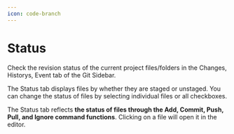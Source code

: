 ```yaml
---
icon: code-branch
---
```


# Status

Check the revision status of the current project files/folders in the Changes, Historys, Event tab of the Git Sidebar.

The Status tab displays files by whether they are staged or unstaged. You can change the status of files by selecting individual files or all checkboxes.

The Status tab reflects **the status of files through the Add, Commit, Push, Pull, and Ignore command functions**. Clicking on a file will open it in the editor.

<figure><img src="https://help.goorm.io/~gitbook/image?url=https%3A%2F%2F2181851870-files.gitbook.io%2F%7E%2Ffiles%2Fv0%2Fb%2Fgitbook-x-prod.appspot.com%2Fo%2Fspaces%252F-Lq-Q9LciN1X9EABxGkt%252Fuploads%252F818Fxd5TiJDwSXrwltCd%252Fimage.png%3Falt%3Dmedia%26token%3D2bd923ec-cdcc-4831-8257-a9c323e06c49&#x26;width=768&#x26;dpr=4&#x26;quality=100&#x26;sign=41ae08cb&#x26;sv=2" alt=""><figcaption></figcaption></figure>
